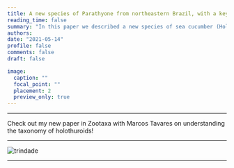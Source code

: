 ```yaml
---
title: A new species of Parathyone from northeastern Brazil, with a key to species
reading_time: false
summary: "In this paper we described a new species of sea cucumber (Holothuroidea: Dendrochirotida: Cucumariidae) from Brazilian waters"
authors:
date: "2021-05-14"
profile: false
comments: false
draft: false

image:
  caption: ""
  focal_point: ""
  placement: 2
  preview_only: true
---
```


---

Check out my new paper in Zootaxa with Marcos Tavares on understanding the taxonomy of holothuroids!

---
![trindade](https://raw.githubusercontent.com/rosanafcunha/rosanafcunha/master/static/media/trindade.png "trindade")

---
